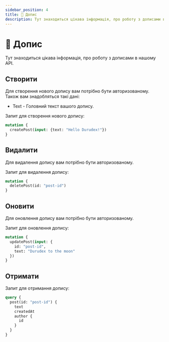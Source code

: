 ```yaml
---
sidebar_position: 4
title: 📄 Допис
description: Тут знаходиться цікава інформація, про роботу з дописами в нашому API.
---
```


# 📄 Допис

Тут знаходиться цікава інформація, про роботу з дописами в нашому API.

## Створити

Для створення нового допису вам потрібно бути авторизованому. Також вам знадобляться такі дані:

+ Text - Головний текст вашого допису.

Запит для створення нового допису:

```graphql
mutation {
  createPost(input: {text: "Hello Durudex!"})
}
```

## Видалити

Для видалення допису вам потрібно бути авторизованому.

Запит для видалення допису:

```graphql
mutation {
  deletePost(id: "post-id")
}
```

## Оновити

Для оновлення допису вам потрібно бути авторизованому.

Запит для оновлення допису:

```graphql
mutation {
  updatePost(input: {
    id: "post-id",
    text: "Durudex to the moon"
  })
}
```

## Отримати

Запит для отримання допису:

```graphql
query {
  post(id: "post-id") {
    text
    createdAt
    author {
      id
    }
  }
}
```
